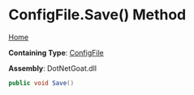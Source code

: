 # ConfigFile\.Save\(\) Method

[Home](../../../../../../README.md)

**Containing Type**: [ConfigFile](../README.md)

**Assembly**: DotNetGoat\.dll

```csharp
public void Save()
```

